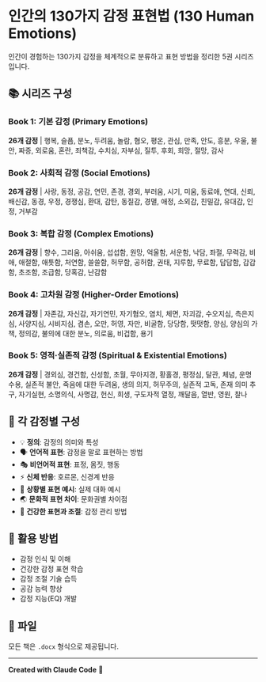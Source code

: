 # 인간의 130가지 감정 표현법 (130 Human Emotions)

인간이 경험하는 130가지 감정을 체계적으로 분류하고 표현 방법을 정리한 5권 시리즈입니다.

## 📚 시리즈 구성

### Book 1: 기본 감정 (Primary Emotions)
**26개 감정** | 행복, 슬픔, 분노, 두려움, 놀람, 혐오, 평온, 관심, 만족, 안도, 흥분, 우울, 불안, 짜증, 외로움, 혼란, 죄책감, 수치심, 자부심, 질투, 후회, 희망, 절망, 감사

### Book 2: 사회적 감정 (Social Emotions)
**26개 감정** | 사랑, 동정, 공감, 연민, 존경, 경외, 부러움, 시기, 미움, 동료애, 연대, 신뢰, 배신감, 동경, 우정, 경쟁심, 환대, 감탄, 동질감, 경멸, 애정, 소외감, 친밀감, 유대감, 인정, 거부감

### Book 3: 복합 감정 (Complex Emotions)
**26개 감정** | 향수, 그리움, 아쉬움, 섭섭함, 원망, 억울함, 서운함, 낙담, 좌절, 무력감, 비애, 애절함, 애틋함, 처연함, 쓸쓸함, 허무함, 공허함, 권태, 지루함, 무료함, 답답함, 갑갑함, 초조함, 조급함, 당혹감, 난감함

### Book 4: 고차원 감정 (Higher-Order Emotions)
**26개 감정** | 자존감, 자신감, 자기연민, 자기혐오, 염치, 체면, 자괴감, 수오지심, 측은지심, 사양지심, 시비지심, 겸손, 오만, 허영, 자만, 비굴함, 당당함, 떳떳함, 양심, 양심의 가책, 정의감, 불의에 대한 분노, 의로움, 비겁함, 용기

### Book 5: 영적·실존적 감정 (Spiritual & Existential Emotions)
**26개 감정** | 경외심, 경건함, 신성함, 초월, 무아지경, 황홀경, 평정심, 달관, 체념, 운명 수용, 실존적 불안, 죽음에 대한 두려움, 생의 의지, 허무주의, 실존적 고독, 존재 의미 추구, 자기실현, 소명의식, 사명감, 헌신, 희생, 구도자적 열정, 깨달음, 열반, 영원, 찰나

## 📖 각 감정별 구성

- 💡 **정의**: 감정의 의미와 특성
- 🗣️ **언어적 표현**: 감정을 말로 표현하는 방법
- 🎭 **비언어적 표현**: 표정, 몸짓, 행동
- ⚡ **신체 반응**: 호르몬, 신경계 반응
- 📝 **상황별 표현 예시**: 실제 대화 예시
- 🌏 **문화적 표현 차이**: 문화권별 차이점
- 🎯 **건강한 표현과 조절**: 감정 관리 방법

## 🎯 활용 방법

- 감정 인식 및 이해
- 건강한 감정 표현 학습
- 감정 조절 기술 습득
- 공감 능력 향상
- 감정 지능(EQ) 개발

## 📄 파일

모든 책은 `.docx` 형식으로 제공됩니다.

---

**Created with Claude Code** 🤖
